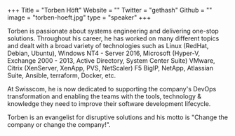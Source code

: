 +++
Title = "Torben Höft"
Website = ""
Twitter = "gethash"
Github = ""
image = "torben-hoeft.jpg"
type = "speaker"
+++

Torben is passionate about systems engineering and delivering one-stop solutions.
Throughout his career, he has worked on many different topics and dealt with a broad
variety of technologies such as Linux (RedHat, Debian, Ubuntu), Windows NT4 - Server 2016,
Microsoft (Hyper-V, Exchange 2000 - 2013, Active Directory, System Center Suite) VMware,
Citrix (XenServer, XenApp, PVS, NetScaler) F5 BigIP, NetApp, Atlassian Suite, Ansible,
terraform, Docker, etc.

At Swisscom, he is now dedicated to supporting the company's DevOps transformation and
enabling the teams with the tools, technology & knowledge they need to improve their
software development lifecycle.

Torben is an evangelist for disruptive solutions and his motto is "Change the company or
change the company!".

